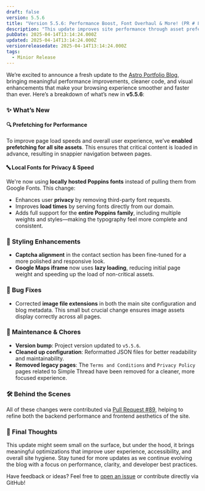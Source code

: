 ```yaml
---
draft: false
version: 5.5.6
title: "Version 5.5.6: Performance Boost, Font Overhaul & More! (PR # 89)"
description: "This update improves site performance through asset prefetching, introduces locally hosted fonts for faster load times and privacy, enhances layout styling, and fixes image metadata issues."
pubDate: 2025-04-14T13:14:24.000Z
updated: 2025-04-14T13:14:24.000Z
versionreleasedate: 2025-04-14T13:14:24.000Z
tags:
  - Minior Release
---
```


We’re excited to announce a fresh update to the [Astro Portfolio Blog](https://github.com/rafay99-epic/Astro-Portfolio-Blog), bringing meaningful performance improvements, cleaner code, and visual enhancements that make your browsing experience smoother and faster than ever. Here’s a breakdown of what’s new in **v5.5.6**:

### ✨ What’s New

#### 🔍 Prefetching for Performance

To improve page load speeds and overall user experience, we’ve **enabled prefetching for all site assets**. This ensures that critical content is loaded in advance, resulting in snappier navigation between pages.

#### 🔤 Local Fonts for Privacy & Speed

We're now using **locally hosted Poppins fonts** instead of pulling them from Google Fonts. This change:

- Enhances user **privacy** by removing third-party font requests.
- Improves **load times** by serving fonts directly from our domain.
- Adds full support for the **entire Poppins family**, including multiple weights and styles—making the typography feel more complete and consistent.

### 🎨 Styling Enhancements

- **Captcha alignment** in the contact section has been fine-tuned for a more polished and responsive look.
- **Google Maps iframe** now uses **lazy loading**, reducing initial page weight and speeding up the load of non-critical assets.

### 🐛 Bug Fixes

- Corrected **image file extensions** in both the main site configuration and blog metadata. This small but crucial change ensures image assets display correctly across all pages.

### 🧹 Maintenance & Chores

- **Version bump**: Project version updated to `v5.5.6`.
- **Cleaned up configuration**: Reformatted JSON files for better readability and maintainability.
- **Removed legacy pages**: The `Terms and Conditions` and `Privacy Policy` pages related to Simple Thread have been removed for a cleaner, more focused experience.

### 🛠️ Behind the Scenes

All of these changes were contributed via [Pull Request #89](https://github.com/rafay99-epic/Astro-Portfolio-Blog/pull/89), helping to refine both the backend performance and frontend aesthetics of the site.

### 📌 Final Thoughts

This update might seem small on the surface, but under the hood, it brings meaningful optimizations that improve user experience, accessibility, and overall site hygiene. Stay tuned for more updates as we continue evolving the blog with a focus on performance, clarity, and developer best practices.

Have feedback or ideas? Feel free to [open an issue](https://github.com/rafay99-epic/Astro-Portfolio-Blog/issues) or contribute directly via GitHub!
